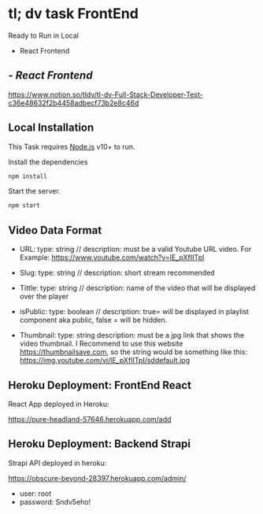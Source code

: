 # tl; dv task FrontEnd

Ready to Run in Local
- React Frontend


## - _React Frontend_
https://www.notion.so/tldv/tl-dv-Full-Stack-Developer-Test-c36e48632f2b4458adbecf73b2e8c46d

## Local Installation

This Task requires [Node.js](https://nodejs.org/) v10+ to run.

Install the dependencies

```sh
npm install
```

Start the server.

```sh
npm start
```

## Video Data Format
- URL: type: string //
  description: must be a valid Youtube URL video. For Example: https://www.youtube.com/watch?v=lE_pXfIITpI
- Slug:
  type: string //
  description: short stream recommended

- Tittle:
  type: string //
  description: name of the video that will be displayed over the player

- isPublic:
  type: boolean //
  description: true= will be displayed in playlist component aka public, false = will be hidden.

- Thumbnail:
  type: string
  description: must be a jpg link that shows the video thumbnail. I Recommend to use this website https://thumbnailsave.com, so the string would be something like this: https://img.youtube.com/vi/lE_pXfIITpI/sddefault.jpg



## Heroku Deployment: FrontEnd React

React App deployed in Heroku:

https://pure-headland-57646.herokuapp.com/add


## Heroku Deployment: Backend Strapi
Strapi API deployed in heroku:

https://obscure-beyond-28397.herokuapp.com/admin/
- user: root
- password: Sndv5eho!

